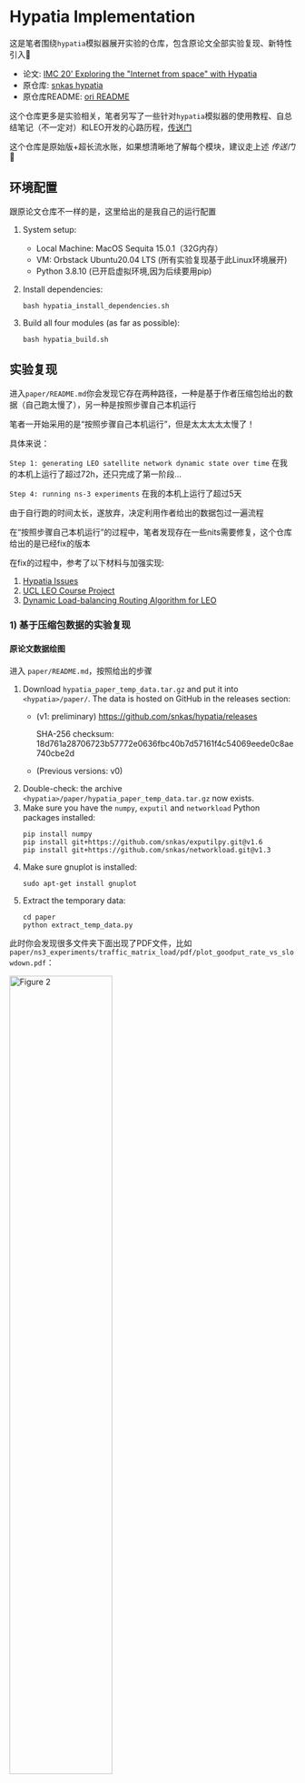# Hypatia Implementation

这是笔者围绕`hypatia`模拟器展开实验的仓库，包含原论文全部实验复现、新特性引入👀

- 论文: [IMC 20' Exploring the "Internet from space" with Hypatia](https://dl.acm.org/doi/10.1145/3419394.3423635)
- 原仓库: [snkas hypatia](https://github.com/snkas/hypatia)
- 原仓库README: [ori README](./ori-readme.md)

这个仓库更多是实验相关，笔者另写了一些针对`hypatia`模拟器的使用教程、自总结笔记（不一定对）和LEO开发的心路历程，[传送门](https://blog.bxhu2004.com/Sci_doc/hypatia/)

这个仓库是原始版+超长流水账，如果想清晰地了解每个模块，建议走上述 *传送门* 🚀

## 环境配置

跟原论文仓库不一样的是，这里给出的是我自己的运行配置

1. System setup:
    - Local Machine: MacOS Sequita 15.0.1（32G内存）
    - VM: Orbstack Ubuntu20.04 LTS (所有实验复现基于此Linux环境展开)
    - Python 3.8.10 (已开启虚拟环境,因为后续要用pip)

2. Install dependencies:
    ```
    bash hypatia_install_dependencies.sh
    ```
   
3. Build all four modules (as far as possible):
    ```
    bash hypatia_build.sh
    ```

## 实验复现

进入`paper/README.md`你会发现它存在两种路径，一种是基于作者压缩包给出的数据（自己跑太慢了），另一种是按照步骤自己本机运行

笔者一开始采用的是“按照步骤自己本机运行”，但是太太太太太慢了！

具体来说：

`Step 1: generating LEO satellite network dynamic state over time` 在我的本机上运行了超过72h，还只完成了第一阶段...

`Step 4: running ns-3 experiments` 在我的本机上运行了超过5天

由于自行跑的时间太长，遂放弃，决定利用作者给出的数据包过一遍流程

在“按照步骤自己本机运行”的过程中，笔者发现存在一些nits需要修复，这个仓库给出的是已经fix的版本

在fix的过程中，参考了以下材料与加强实现:

1. [Hypatia Issues](https://github.com/snkas/hypatia/issues)
2. [UCL LEO Course Project](https://github.com/charliebarber/hypatia)
3. [Dynamic Load-balancing Routing Algorithm for LEO](https://github.com/silent-rookie/Dynamic_Load_Balancing_Routing_Algorithm)

### 1) 基于压缩包数据的实验复现

#### 原论文数据绘图

进入 `paper/README.md`，按照给出的步骤

1. Download `hypatia_paper_temp_data.tar.gz` and put it into `<hypatia>/paper/`.
    The data is hosted on GitHub in the releases section: 
    * (v1: preliminary) https://github.com/snkas/hypatia/releases
    
      SHA-256 checksum:
      18d761a28706723b57772e0636fbc40b7d57161f4c54069eede0c8ae740cbe2d
      
    * (Previous versions: v0)
2. Double-check: the archive `<hypatia>/paper/hypatia_paper_temp_data.tar.gz` now exists.
3. Make sure you have the `numpy`, `exputil` and `networkload` Python packages installed:
    ```
    pip install numpy
    pip install git+https://github.com/snkas/exputilpy.git@v1.6
    pip install git+https://github.com/snkas/networkload.git@v1.3
    ```
4. Make sure gnuplot is installed:
    ```
    sudo apt-get install gnuplot
    ```
5. Extract the temporary data:
    ```
    cd paper
    python extract_temp_data.py
    ```

此时你会发现很多文件夹下面出现了PDF文件，比如 `paper/ns3_experiments/traffic_matrix_load/pdf/plot_goodput_rate_vs_slowdown.pdf`：

<img alt="Figure 2" src="./image/image-0.png" width="60%" /></a>

现在我们已经完成了论文中所有“不需要卫星可视化”的数据图像！

它们与论文Figure对应关系在 `paper/figures/README.md` ，汇总如下:

* Fig. 2: `traffic_matrix_load_scalability/pdf/plot_goodput_rate_vs_slowdown.pdf`
* Fig. 3(a): `a_b/multiple_rtt_matching/pdf/time_vs_multiple_rtt_pair_a.pdf`
* Fig. 3(b): `a_b/multiple_rtt_matching/pdf/time_vs_multiple_rtt_pair_b.pdf`
* Fig. 3(c): `a_b/multiple_rtt_matching/pdf/time_vs_multiple_rtt_pair_c.pdf`
* Fig. 4(a): `a_b/tcp_cwnd/pdf/time_vs_cwnd_and_bdp_plus_queue_pair_a.pdf`
* Fig. 4(b): `a_b/tcp_cwnd/pdf/time_vs_cwnd_and_bdp_plus_queue_pair_b.pdf`
* Fig. 4(c): `a_b/tcp_cwnd/pdf/time_vs_cwnd_and_bdp_plus_queue_pair_c.pdf`
* Fig. 5(a): `a_b/tcp_mayhem/pdf/time_vs_multiple_rtt_mayhem.pdf`
* Fig. 5(b): `a_b/tcp_mayhem/pdf/time_vs_tcp_cwnd_and_bdp_mayhem.pdf`
* Fig. 5(c): `a_b/tcp_mayhem/pdf/time_vs_tcp_rate_mayhem.pdf`
* Fig. 6: `constellation_comparison/general_ecdfs/pdf/ecdf_max_rtt_to_geodesic_slowdown.pdf`
* Fig. 7(a): `constellation_comparison/general_ecdfs/pdf/ecdf_max_rtt.pdf`
* Fig. 7(b): `constellation_comparison/general_ecdfs/pdf/ecdf_max_minus_min_rtt.pdf`
* Fig. 7(c): `constellation_comparison/general_ecdfs/pdf/ecdf_max_rtt_to_min_rtt_slowdown.pdf`
* Fig. 8(a): `constellation_comparison/general_ecdfs/pdf/ecdf_num_path_changes.pdf`
* Fig. 8(b): `constellation_comparison/general_ecdfs/pdf/ecdf_max_minus_min_hop_count.pdf`
* Fig. 8(c): `constellation_comparison/general_ecdfs/pdf/ecdf_max_hop_count_to_min_hop_count.pdf`
* Fig. 9(a): `constellation_comparison/general_ecdfs/pdf/ecdf_time_step_path_changes.pdf`
* Fig. 9(b): `constellation_comparison/general_ecdfs/pdf/histogram_missed_path_changes.pdf`
* Fig. 10: `traffic_matrix_unused_bandwidth/pdf/plot_specific_tm_time_vs_available_bandwidth_over_path.pdf`
* Fig. 18(a): `a_b/tcp_isls_vs_gs_relays/pdf/isls_vs_gs_relays_time_vs_isls_rtt.pdf`
* Fig. 18(b): `a_b/tcp_isls_vs_gs_relays/pdf/isls_vs_gs_relays_time_vs_gs_relays_rtt.pdf`
* Fig. 18(c): `a_b/tcp_isls_vs_gs_relays/pdf/isls_vs_gs_relays_time_vs_computed_rtt.pdf`
* Fig. 19(a): `a_b/tcp_isls_vs_gs_relays/pdf/isls_vs_gs_relays_time_vs_isls_tcp_cwnd_and_bdp_plus_queue.pdf`
* Fig. 19(b): `a_b/tcp_isls_vs_gs_relays/pdf/isls_vs_gs_relays_time_vs_gs_relays_tcp_cwnd_and_bdp_plus_queue.pdf`
* Fig. 19(c): `a_b/tcp_isls_vs_gs_relays/pdf/isls_vs_gs_relays_time_vs_tcp_rate.pdf`

#### 星链可视化

Figure11 - Figure17 是卫星模拟的可视化图像，上面没有做，需要另在`$HYPATIA/satviz`中完成:

查看`satviz/README.md`，跟着这个README做就可以了。

需要特别注意的是， __原仓库的这些步骤里有历史遗留问题__ ，笔者在这个仓库里已全部修改并确保本机可以运行！

修改一:

将`satviz/static_html/top.html` 按照我的仓库内容进行修改，在Line10换成自己的Token即可

(经测试，当前版本可以使用，20250202)

修改二:

```sh
visualize_constellation.py
```

倒数第二行，存在typo，需要修改成: `viz_string = generate_satellite_trajectories()`

使用方式：

```py
# STARLINK
NAME = "Starlink-5-shell"
SHELL_CNTR = 5
# ......

# ------------------------
# TELESAT
NAME = "Telesat"
SHELL_CNTR = 2
# ......

# ------------------------
# KUIPER
NAME = "kuiper"
SHELL_CNTR = 3
# ......
```

对于这三类卫星，每次解注释一类 并 运行 `python visualize_constellation.py` 即可！

此时我们可以在 `satviz/viz_output` 下得到相应的html文件，用 __Google浏览器 (!!!)__ 打开这些html文件，稍等加载几秒钟即可

（经实验，在当前的Cesium版本(1.57)下，用Safari浏览器打开会有未知问题导致星链无法显示）

剩余步骤按照 `satviz/README.md` 即可，此时我们会得到：

<a href="#"><img alt="Satviz Output Files" src="./image/image-1.png" width="80%" /></a>

如果在Google浏览器打开，会得到这些图像:

<a href="#"><img alt="Satviz Outputs" src="./image/image-2.png" width="45%" /></a>
<a href="#"><img alt="Satviz Outputs" src="./image/image-3.png" width="47.5%" /></a>

<a href="#"><img alt="Satviz Outputs" src="./image/image-4.png" width="45%" /></a>
<a href="#"><img alt="Satviz Outputs" src="./image/image-5.png" width="39.5%" /></a>

<a href="#"><img alt="Satviz Outputs" src="./image/image-6.png" width="45%" /></a>

### 2) 按步骤本机实验复现

时间太长，TBD

## 模拟器实现逻辑

大纲体现于`paper/README.md`:

- Step 1: generating LEO satellite network dynamic state over time: 
    - `<hypatia>/paper/satellite_networks_state/README.md`
- Step 2: build ns-3 simulator
    - `<hypatia>/ns3-sat-sim/README.md`
- Step 3: performing analysis using satgenpy
    - `<hypatia>/paper/satgenpy_analysis/README.md`
- Step 4: running ns-3 experiments
    - `<hypatia>/paper/ns3_experiments/README.md`
- Step 5: generating satviz figures
    - `<hypatia>/satviz/README.md` under `Visualizations in the paper`.
- Step 6: plotting figures of the paper
    - `<hypatia>/paper/figures/README.md`

### Step 1

这个模块利用 `satgenpy` 生成LEO卫星的状态数据，它可以生成csv/txt等格式

PS: 我的机器本地跑大概要1~2天才能结束

__运行逻辑__:

`bash generate_all_local.sh` -> `generate_for_paper.sh` -> `main_xxx.py` 按序执行

__生成数据__ (`paper/satellite_networks_state/gen_data`):

<a href="#"><img alt="Step1 DataGen" src="./image/image-7.png" width="45%" /></a>

### Step 2

这里引入了两个外部模块来辅助卫星模拟器建模，实现包粒度的LEO网络模拟

PS: 在step2中，我们目前只管先构建，不管运行原理 (Step4会设计到)

1. `simulator/src/satellite`:
    - [原ns-3-satellite仓库](https://gitlab.inesctec.pt/pmms/ns3-satellite)，使用方式是将其放入`src`下并rebuild即可
    - 用处是: 计算通过GSL和ISL链路的包的延迟
    - ns-3版本: 3.31（此时还是用waf作为构建工具的）
2. `simulator/contrib/basic-sim`:
    - [原子模块仓库](https://github.com/snkas/basic-sim/tree/3b32597c183e1039be7f0bede17d36d354696776)
    - 用处是: 模拟器框架
    - ns-3版本: 3.33

__运行逻辑__:

`bash build.sh --optimized` -> 构建`./waf configure --build-profile=optimized --enable-mpi --out=build/optimized || exit 1` && 运行`./waf -j4 || exit 1` 

现在所有模块都已经构建好了，按照论文复现的步骤，Step2 已 over！

但是！我们还需要参考`ns3-sat-sim/simulator/contrib/basic-sim/doc`下的教程进行系统学习！

这一部分非常非常重要，后期自定义模块都在这里！

笔者对这一部分的汇总解析在这里, [传送门](./basic-sim-notes.md)

### Step 3

将生成的所有关于LEO的数据进行分析，包含：

- 星座覆盖范围
- 卫星间距离变化
- 链路可用性
- 网络连通性
- 地面站覆盖情况

论文里部分性能分析应该来自于这里

__数据来源__:

`paper/satellite_networks_state/gen_data/`，这些数据txt/csv在Step1中生成

__运行顺序__:

`python perform_full_analysis.py` 是分析脚本

__生成数据__ (`paper/satgenpy_analysis/data`):

<a href="#"><img alt="Step3 DataGen" src="./image/image-8.png" width="45%" /></a>

### Step 4

LEO卫星网络模拟器的具体使用！

#### A to B experiments

__数据来源__:

来自 Step 1 使用`satgenpy`提供的星座动态状态数据

__运行顺序__

```bash
cd a_b || exit 1
python step_1_generate_runs.py || exit 1
python step_2_run.py || exit 1
python step_3_generate_plots.py || exit 1
```

你会在 `a_b/` 下看见以下几个脚本:

1) `run_list.py`: 

提供很多配置运行的参数，比如`queue_size_pkt` / `pingmesh_interval_ns`

仔细回想Step 2的basic-sim中，配置文件是`config_xxx`，这些应该可以关联起来，因此合理推测这些py脚本的本质是：

1. 先给basic-sim提供指定参数
2. 基于basic-sim内核运行程序（“本质程序是basic-sim中的main函数”）
3. 将结果送回到当前

2) `step_1_generate_runs.py`:

参数配置，为run做准备

3) `step_2_run.py`:

真相大白了！确实就是上面分析的那样！

本质上，生成所有数据的源脚本是`ns3-sat-sim/simulator/scratch/main_satnet/main_satnet.cc`

我们可以从这里的python脚本分析出运行模式:

```py
for run in get_tcp_run_list():
    logs_ns3_dir = "runs/" + run["name"] + "/logs_ns3"
    local_shell.remove_force_recursive(logs_ns3_dir)
    local_shell.make_full_dir(logs_ns3_dir)
    commands_to_run.append(
        "cd ../../../ns3-sat-sim/simulator; "
        "./waf --run=\"main_satnet --run_dir='../../paper/ns3_experiments/a_b/runs/" + run["name"] + "'\" "
        "2>&1 | tee '../../paper/ns3_experiments/a_b/" + logs_ns3_dir + "/console.txt'"
    )
```

1. 实际运行的脚本是`main_satnet.cc`，此试验的参数来源是`a_b/runs/...`
2. 去到basic-sim，使用`./waf`构建
3. 所有的结果拷贝到当下

4) `step_3_generate_plots.py`

画图和生成PDF的脚本，不用看了

#### Traffic matrix

```bash
cd traffic_matrix || exit 1
python step_1_generate_runs.py || exit 1
python step_2_run.py || exit 1
python step_3_generate_plots.py || exit 1
```

同上，运行模式完全一致

#### Traffic matrix load (scalability)

```bash
cd traffic_matrix_load || exit 1
python step_1_generate_runs.py || exit 1
python step_2_run.py || exit 1
python step_3_generate_plots.py || exit 1
```

同上，运行模式完全一致

### Step 5

这一部分是星链的可视化，在 `satviz` 跟着README做就可以了

这一部分对应于原论文 Fig 11 - Fig 17，所有原仓库的错误在这里都已经修复完毕了

网页一旦生成好，直接跟原论文图像对比即可

对应关系是：

|Figure|Script|
|:---:|:---:|
|11|visualize_constellation.py|
|12|visualize_horizon_over_time.py|
|13|visualize_path.py|
|14|visualize_path_wise_utilization.py|
|15|visualize_utilization.py|
|16(b) & 17(b)|visualize_path_no_isl.py|

### Step 6

绘图脚本罢了，过一下流程：

__数据来源__ (`paper/figures/*`):

```sh
"constellation_comparison/general_ecdfs",
"traffic_matrix_unused_bandwidth",
"traffic_matrix_load_scalability",
"two_compete",
"a_b/multiple_rtt_matching",
"a_b/tcp_cwnd",
"a_b/tcp_rate",
"a_b/tcp_mayhem",
"a_b/tcp_isls_vs_gs_relays"
```

每个文本里面都有“画的来源是谁”：

比如，`paper/figures/constellation_comparison/general_ecdfs/plot_ecdf_max_minus_min_rtt.plt`:

```
### PLOTS
set datafile separator ","
plot    "../../../satgenpy_analysis/data/telesat_1015_isls_plus_grid_ground_stations_top_100_algorithm_free_one_only_over_isls/100ms_for_200s/rtt/data/ecdf_pairs_max_minus_min_rtt_ns.txt" using ($1/1000000):($2) title "Telesat T1" with steps ls 3, \
"../../../satgenpy_analysis/data/kuiper_630_isls_plus_grid_ground_stations_top_100_algorithm_free_one_only_over_isls/100ms_for_200s/rtt/data/ecdf_pairs_max_minus_min_rtt_ns.txt" using ($1/1000000):($2) title "Kuiper K1" with steps ls 1, \
"../../../satgenpy_analysis/data/starlink_550_isls_plus_grid_ground_stations_top_100_algorithm_free_one_only_over_isls/100ms_for_200s/rtt/data/ecdf_pairs_max_minus_min_rtt_ns.txt" using ($1/1000000):($2) title "Starlink S1" with steps ls 2, \
```

来源是 `../../../satgenpy_analysis/data/xxx` (Step3生成的)

（当然你也可以换别的“来源”，在plot脚本更改即可）

__运行顺序__:

`python plot_all.py` -> 里面的`local_shell.copy_file`可以实现“画图来源自定义” -> gnuplot画图处理

__生成数据__:

在 `figures/xxx/`下的pdf，它们与原论文图片的对应关系:

* Fig. 2: `traffic_matrix_load_scalability/pdf/plot_goodput_rate_vs_slowdown.pdf`
* Fig. 3(a): `a_b/multiple_rtt_matching/pdf/time_vs_multiple_rtt_pair_a.pdf`
* Fig. 3(b): `a_b/multiple_rtt_matching/pdf/time_vs_multiple_rtt_pair_b.pdf`
* Fig. 3(c): `a_b/multiple_rtt_matching/pdf/time_vs_multiple_rtt_pair_c.pdf`
* Fig. 4(a): `a_b/tcp_cwnd/pdf/time_vs_cwnd_and_bdp_plus_queue_pair_a.pdf`
* Fig. 4(b): `a_b/tcp_cwnd/pdf/time_vs_cwnd_and_bdp_plus_queue_pair_b.pdf`
* Fig. 4(c): `a_b/tcp_cwnd/pdf/time_vs_cwnd_and_bdp_plus_queue_pair_c.pdf`
* Fig. 5(a): `a_b/tcp_mayhem/pdf/time_vs_multiple_rtt_mayhem.pdf`
* Fig. 5(b): `a_b/tcp_mayhem/pdf/time_vs_tcp_cwnd_and_bdp_mayhem.pdf`
* Fig. 5(c): `a_b/tcp_mayhem/pdf/time_vs_tcp_rate_mayhem.pdf`
* Fig. 6: `constellation_comparison/general_ecdfs/pdf/ecdf_max_rtt_to_geodesic_slowdown.pdf`
* Fig. 7(a): `constellation_comparison/general_ecdfs/pdf/ecdf_max_rtt.pdf`
* Fig. 7(b): `constellation_comparison/general_ecdfs/pdf/ecdf_max_minus_min_rtt.pdf`
* Fig. 7(c): `constellation_comparison/general_ecdfs/pdf/ecdf_max_rtt_to_min_rtt_slowdown.pdf`
* Fig. 8(a): `constellation_comparison/general_ecdfs/pdf/ecdf_num_path_changes.pdf`
* Fig. 8(b): `constellation_comparison/general_ecdfs/pdf/ecdf_max_minus_min_hop_count.pdf`
* Fig. 8(c): `constellation_comparison/general_ecdfs/pdf/ecdf_max_hop_count_to_min_hop_count.pdf`
* Fig. 9(a): `constellation_comparison/general_ecdfs/pdf/ecdf_time_step_path_changes.pdf`
* Fig. 9(b): `constellation_comparison/general_ecdfs/pdf/histogram_missed_path_changes.pdf`
* Fig. 10: `traffic_matrix_unused_bandwidth/pdf/plot_specific_tm_time_vs_available_bandwidth_over_path.pdf`
* Fig. 18(a): `a_b/tcp_isls_vs_gs_relays/pdf/isls_vs_gs_relays_time_vs_isls_rtt.pdf`
* Fig. 18(b): `a_b/tcp_isls_vs_gs_relays/pdf/isls_vs_gs_relays_time_vs_gs_relays_rtt.pdf`
* Fig. 18(c): `a_b/tcp_isls_vs_gs_relays/pdf/isls_vs_gs_relays_time_vs_computed_rtt.pdf`
* Fig. 19(a): `a_b/tcp_isls_vs_gs_relays/pdf/isls_vs_gs_relays_time_vs_isls_tcp_cwnd_and_bdp_plus_queue.pdf`
* Fig. 19(b): `a_b/tcp_isls_vs_gs_relays/pdf/isls_vs_gs_relays_time_vs_gs_relays_tcp_cwnd_and_bdp_plus_queue.pdf`
* Fig. 19(c): `a_b/tcp_isls_vs_gs_relays/pdf/isls_vs_gs_relays_time_vs_tcp_rate.pdf`

